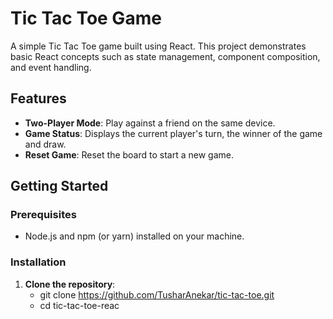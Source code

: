 # Tic Tac Toe Game

A simple Tic Tac Toe game built using React. This project demonstrates basic React concepts such as state management, component composition, and event handling.

## Features

- **Two-Player Mode**: Play against a friend on the same device.
- **Game Status**: Displays the current player's turn, the winner of the game and draw.
- **Reset Game**: Reset the board to start a new game.

## Getting Started

### Prerequisites

- Node.js and npm (or yarn) installed on your machine.

### Installation

1. **Clone the repository**:
   - git clone https://github.com/TusharAnekar/tic-tac-toe.git
   - cd tic-tac-toe-reac
